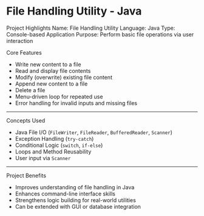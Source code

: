 # File Handling Utility - Java

Project Highlights
Name: File Handling Utility
Language: Java
Type: Console-based Application
Purpose: Perform basic file operations via user interaction

 Core Features
* Write new content to a file
* Read and display file contents
* Modify (overwrite) existing file content
* Append new content to a file
* Delete a file
* Menu-driven loop for repeated use
* Error handling for invalid inputs and missing files
---
Concepts Used
* Java File I/O (`FileWriter`, `FileReader`, `BufferedReader`, `Scanner`)
* Exception Handling (`try-catch`)
* Conditional Logic (`switch`, `if-else`)
* Loops and Method Reusability
* User input via `Scanner`
---
Project Benefits
* Improves understanding of file handling in Java
* Enhances command-line interface skills
* Strengthens logic building for real-world utilities
* Can be extended with GUI or database integration

